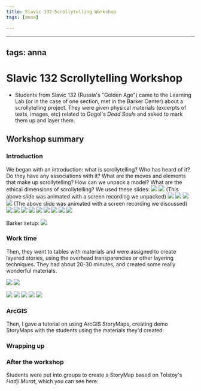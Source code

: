 ```yaml
---
title: Slavic 132 Scrollytelling Workshop
tags: [anna]

---
```


---
tags: anna
---
# Slavic 132 Scrollytelling Workshop

- Students from Slavic 132 (Russia's "Golden Age") came to the Learning Lab (or in the case of one section, met in the Barker Center) about a scrollytelling project. They were given physical materials (excerpts of texts, images, etc) related to Gogol's *Dead Souls* and asked to mark them up and layer them. 

## Workshop summary
### Introduction
We began with an introduction: what is scrollytelling? Who has heard of it? Do they have any associations with it? What are the moves and elements that make up scrollytelling? How can we unpack a model? What are the ethical dimensions of scrollytelling? We used these slides:
![](https://i.imgur.com/xYBugWq.png)
![](https://i.imgur.com/IwbpEVZ.png)
(This above slide was animated with a screen recording we unpacked)
![](https://i.imgur.com/fE7qBL3.png)
![](https://i.imgur.com/dcdPa1f.png)
![](https://i.imgur.com/8gQFqi1.png)
![](https://i.imgur.com/JSaY3ye.png)
(The above slide was animated with a screen recording we discussed)
![](https://i.imgur.com/GTN2aSj.png)
![](https://i.imgur.com/5YeAXZ5.png)
![](https://i.imgur.com/tEV0e8F.png)
![](https://i.imgur.com/kksaozt.png)
![](https://i.imgur.com/KeQUcol.png)
![](https://i.imgur.com/VtP0WKF.png)
![](https://i.imgur.com/FEXGec3.png)
![](https://i.imgur.com/7xK4jNM.png)
![](https://i.imgur.com/gzuYA4S.png)

Barker setup:
![](https://i.imgur.com/dx98e3R.jpg)

### Work time
Then, they went to tables with materials and were assigned to create layered stories, using the overhead transparencies or other layering techniques. They had about 20-30 minutes, and created some really wonderful materials:

![](https://i.imgur.com/FJ922Dc.jpg)
![](https://i.imgur.com/oPdOOH7.jpg)

![](https://i.imgur.com/PXI93F6.jpg)
![](https://i.imgur.com/Wzn2U3v.jpg)
![](https://i.imgur.com/ES2Pfe8.jpg)
![](https://i.imgur.com/E1Ka4Im.jpg)
![](https://i.imgur.com/IIT7PQ2.jpg)


### ArcGIS
Then, I gave a tutorial on using ArcGIS StoryMaps, creating demo StoryMaps with the students using the materials they'd created:


### Wrapping up


### After the workshop
Students were put into groups to create a StoryMap based on Tolstoy's *Hadji Murat*, which you can see here: 



